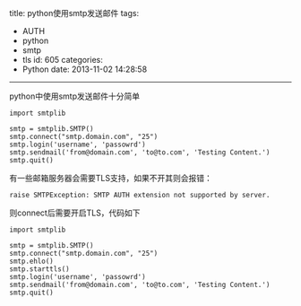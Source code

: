 title: python使用smtp发送邮件
tags:
  - AUTH
  - python
  - smtp
  - tls
id: 605
categories:
  - Python
date: 2013-11-02 14:28:58
---

python中使用smtp发送邮件十分简单

	import smtplib   
	
	smtp = smtplib.SMTP()   
	smtp.connect("smtp.domain.com", "25")   
	smtp.login('username', 'passowrd')   
	smtp.sendmail('from@domain.com', 'to@to.com', 'Testing Content.')   
	smtp.quit()
	
有一些邮箱服务器会需要TLS支持，如果不开其则会报错：

	raise SMTPException: SMTP AUTH extension not supported by server.

则connect后需要开启TLS，代码如下

	import smtplib   
	
	smtp = smtplib.SMTP()   
	smtp.connect("smtp.domain.com", "25")
	smtp.ehlo()
	smtp.starttls()
	smtp.login('username', 'passowrd')   
	smtp.sendmail('from@domain.com', 'to@to.com', 'Testing Content.')  
	smtp.quit()